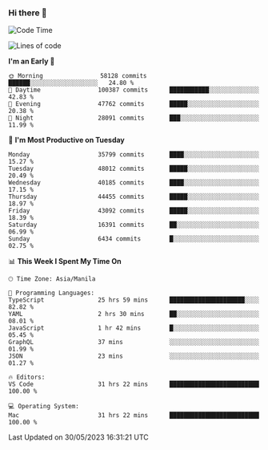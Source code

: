 ### Hi there 👋

<!--START_SECTION:waka-->
![Code Time](http://img.shields.io/badge/Code%20Time-4%2C004%20hrs%202%20mins-blue)

![Lines of code](https://img.shields.io/badge/From%20Hello%20World%20I%27ve%20Written-98.2%20million%20lines%20of%20code-blue)

**I'm an Early 🐤** 

```text
🌞 Morning                58128 commits       ██████░░░░░░░░░░░░░░░░░░░   24.80 % 
🌆 Daytime                100387 commits      ███████████░░░░░░░░░░░░░░   42.83 % 
🌃 Evening                47762 commits       █████░░░░░░░░░░░░░░░░░░░░   20.38 % 
🌙 Night                  28091 commits       ███░░░░░░░░░░░░░░░░░░░░░░   11.99 % 
```
📅 **I'm Most Productive on Tuesday** 

```text
Monday                   35799 commits       ████░░░░░░░░░░░░░░░░░░░░░   15.27 % 
Tuesday                  48012 commits       █████░░░░░░░░░░░░░░░░░░░░   20.49 % 
Wednesday                40185 commits       ████░░░░░░░░░░░░░░░░░░░░░   17.15 % 
Thursday                 44455 commits       █████░░░░░░░░░░░░░░░░░░░░   18.97 % 
Friday                   43092 commits       █████░░░░░░░░░░░░░░░░░░░░   18.39 % 
Saturday                 16391 commits       ██░░░░░░░░░░░░░░░░░░░░░░░   06.99 % 
Sunday                   6434 commits        █░░░░░░░░░░░░░░░░░░░░░░░░   02.75 % 
```


📊 **This Week I Spent My Time On** 

```text
🕑︎ Time Zone: Asia/Manila

💬 Programming Languages: 
TypeScript               25 hrs 59 mins      █████████████████████░░░░   82.82 % 
YAML                     2 hrs 30 mins       ██░░░░░░░░░░░░░░░░░░░░░░░   08.01 % 
JavaScript               1 hr 42 mins        █░░░░░░░░░░░░░░░░░░░░░░░░   05.45 % 
GraphQL                  37 mins             ░░░░░░░░░░░░░░░░░░░░░░░░░   01.99 % 
JSON                     23 mins             ░░░░░░░░░░░░░░░░░░░░░░░░░   01.27 % 

🔥 Editors: 
VS Code                  31 hrs 22 mins      █████████████████████████   100.00 % 

💻 Operating System: 
Mac                      31 hrs 22 mins      █████████████████████████   100.00 % 
```


 Last Updated on 30/05/2023 16:31:21 UTC
<!--END_SECTION:waka-->


<!--
**rad182/rad182** is a ✨ _special_ ✨ repository because its `README.md` (this file) appears on your GitHub profile.

Here are some ideas to get you started:

- 🔭 I’m currently working on ...
- 🌱 I’m currently learning ...
- 👯 I’m looking to collaborate on ...
- 🤔 I’m looking for help with ...
- 💬 Ask me about ...
- 📫 How to reach me: ...
- 😄 Pronouns: ...
- ⚡ Fun fact: ...
-->

